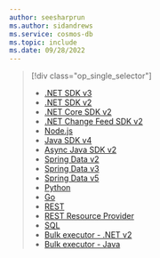 ```yaml
---
author: seesharprun
ms.author: sidandrews
ms.service: cosmos-db
ms.topic: include
ms.date: 09/28/2022
---
```


> [!div class="op_single_selector"]
>
> * [.NET SDK v3](../nosql/sdk-dotnet-v3.md)
> * [.NET SDK v2](../nosql/sdk-dotnet-v2.md)
> * [.NET Core SDK v2](../nosql/sdk-dotnet-core-v2.md)
> * [.NET Change Feed SDK v2](../nosql/sdk-dotnet-change-feed-v2.md)
> * [Node.js](../nosql/sdk-nodejs.md)
> * [Java SDK v4](../nosql/sdk-java-v4.md)
> * [Async Java SDK v2](../nosql/sdk-java-async-v2.md)
> * [Spring Data v2](../nosql/sdk-java-spring-data-v2.md)
> * [Spring Data v3](../nosql/sdk-java-spring-data-v3.md)
> * [Spring Data v5](../nosql/sdk-java-spring-data-v5.md)
> * [Python](../nosql/sdk-python.md)
> * [Go](../nosql/sdk-go.md)
> * [REST](/rest/api/cosmos-db/)
> * [REST Resource Provider](/rest/api/cosmos-db-resource-provider/)
> * [SQL](../nosql/query/getting-started.md)
> * [Bulk executor - .NET  v2](../nosql/sdk-dotnet-bulk-executor-v2.md)
> * [Bulk executor - Java](../nosql/sdk-java-bulk-executor-v2.md)
>
